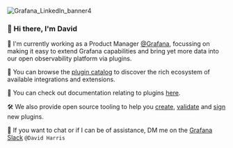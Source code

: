 ![Grafana_LinkedIn_banner4](https://user-images.githubusercontent.com/19860021/223097787-31c0b97c-f560-423c-b603-7aaf0e205ef2.png)

### 👋 Hi there, I'm David
:rocket:  I'm currently working as a Product Manager [@Grafana](https://grafana.com/), focussing on making it easy to extend Grafana capabilities and bring yet more data into our open observability platform via plugins.

:shopping_cart: You can browse the [plugin catalog](https://grafana.com/grafana/plugins/) to discover the rich ecosystem of available integrations and extensions.  

:book: You can check out documentation relating to plugins [here](https://grafana.com/docs/grafana/latest/developers/plugins/).  

:hammer_and_wrench: We also provide open source tooling to help you [create](), [validate]() and [sign]() new plugins.  

:speech_balloon: If you want to chat or if I can be of assistance, DM me on the [Grafana Slack](https://slack.grafana.com/) `@David Harris`



<!--
**sympatheticmoose/sympatheticmoose** is a ✨ _special_ ✨ repository because its `README.md` (this file) appears on your GitHub profile.

Here are some ideas to get you started:

- 🔭 I’m currently working on ...
- 🌱 I’m currently learning ...
- 👯 I’m looking to collaborate on ...
- 🤔 I’m looking for help with ...
- 💬 Ask me about ...
- 📫 How to reach me: ...
- 😄 Pronouns: ...
- ⚡ Fun fact: ...
-->
